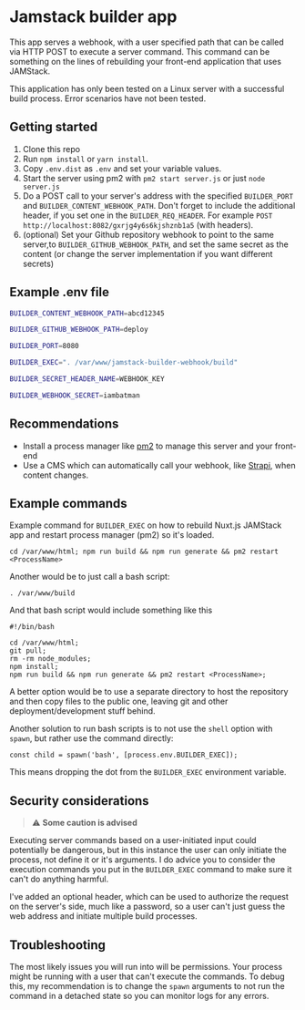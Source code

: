 # Jamstack builder app

This app serves a webhook, with a user specified path that can be called via HTTP POST to execute a server command.
This command can be something on the lines of rebuilding your front-end application that uses JAMStack.

This application has only been tested on a Linux server with a successful build process. Error scenarios have not been tested.

## Getting started

1. Clone this repo
2. Run `npm install` or `yarn install`. 
3. Copy `.env.dist` as `.env` and set your variable values.
4. Start the server using pm2 with `pm2 start server.js` or just `node server.js`   
5. Do a POST call to your server's address with the specified `BUILDER_PORT` and `BUILDER_CONTENT_WEBHOOK_PATH`. Don't forget to include the additional header, if you set one in the `BUILDER_REQ_HEADER`. For example `POST http://localhost:8082/gxrjg4y6s6kjshznb1a5` (with headers).
6. (optional) Set your Github repository webhook to point to the same server,to `BUILDER_GITHUB_WEBHOOK_PATH`, and set the same secret as the content (or change the server implementation if you want different secrets) 

## Example .env file

```bash
BUILDER_CONTENT_WEBHOOK_PATH=abcd12345

BUILDER_GITHUB_WEBHOOK_PATH=deploy

BUILDER_PORT=8080

BUILDER_EXEC=". /var/www/jamstack-builder-webhook/build"

BUILDER_SECRET_HEADER_NAME=WEBHOOK_KEY

BUILDER_WEBHOOK_SECRET=iambatman
```

## Recommendations

- Install a process manager like [pm2](https://www.npmjs.com/package/pm2) to manage this server and your front-end
- Use a CMS which can automatically call your webhook, like [Strapi](https://strapi.io), when content changes.

## Example commands

Example command for `BUILDER_EXEC` on how to rebuild Nuxt.js JAMStack app and restart process manager (pm2) so  it's loaded.   

    cd /var/www/html; npm run build && npm run generate && pm2 restart <ProcessName>

Another would be to just call a bash script:

    . /var/www/build

And that bash script would include something like this

    #!/bin/bash
    
    cd /var/www/html;
    git pull;
    rm -rm node_modules;
    npm install;
    npm run build && npm run generate && pm2 restart <ProcessName>;

A better option would be to use a separate directory to host the repository and then copy files to the public one, leaving git and other deployment/development stuff behind.

Another solution to run bash scripts is to not use the `shell` option with `spawn`, but rather use the command directly:

```
const child = spawn('bash', [process.env.BUILDER_EXEC]);
````

This means dropping the dot from the `BUILDER_EXEC` environment variable.

## Security considerations

> :warning: **Some caution is advised**

Executing server commands based on a user-initiated input could potentially be dangerous, but in this instance the user can only initiate the process, not define it or it's arguments.
I do advice you to consider the execution commands you put in the `BUILDER_EXEC` command to make sure it can't do anything harmful.

I've added an optional header, which can be used to authorize the request on the server's side, much like a password, so a user can't just guess the web address and initiate multiple build processes.

## Troubleshooting

The most likely issues you will run into will be permissions.
Your process might be running with a user that can't execute the commands. 
To debug this, my recommendation is to change the `spawn` arguments to not run the command in a detached state so you can monitor logs for any errors.
